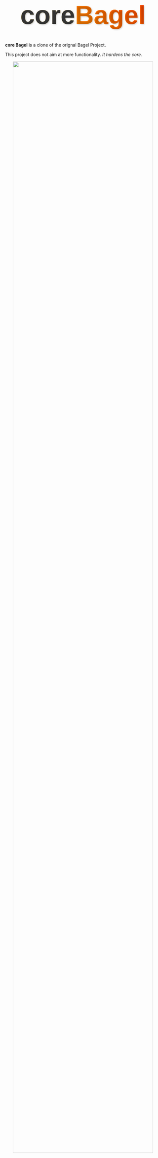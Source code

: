 # <div style="font-family:'Arial Black', sans-serif;font-size: 3em;font-weight: bold;background: linear-gradient(45deg, #FFD700, #FF8C00);-webkit-background-clip: text;background-clip: text;color: transparent;text-align: center;padding: 20px;text-shadow: 2px 2px 4px rgba(0,0,0,0.2);border-radius: 10px;"><span style="color: #333;">core</span><span style="background: linear-gradient(45deg, #FF8C00, #FF4500);-webkit-background-clip: text;background-clip: text;color: transparent;">Bagel</span></div>

**core Bagel** is a clone of the orignal Bagel Project.

This project does not aim at more functionality. *It hardens the core.*

<p align="center"><img src="assets/teaser.webp" width="95%"></p>


**core hardened features:**
- Cross-OS optimized
  - Works on Windows and Linux.
  - Easy unified install for all cards and OSes
- Performance optimization: 
  - Fully accelerated: all accelerators (triton, Flash-Attention) pre-built-in and fully enabled with custom optimized libraries.
  - Full support for all CUDA cards (yes, RTX 50 series Blackwell too)
  - Automatic VRAM optimization: Just start the app and it auto-configures the optimal settings based on your hardware.
    - Can run on 8GB VRAM (see Benchmark!). 
    - Configurable model-offload-placement: you can define where the disk offload-folder is placed.
  - Benchmarked for performance:
    - runs efficiently on 16GB VRAM already
- Flexibility:
  - Configurable Model placement: can  the models from anywhere you stored them.
  - Image export in png, jpg, webp
  - Fully offline: online links and loading of external web images removed from the app.



# Installation 

 
The installation in general consists of:

- Pre-Requisites: Check that your system can actually run the model
- Project Installation. It consists of 
    - cloning the repository
    - creating and activating a virtual environment
    - installing the requirements
    - getting the models (optionally re-using existing models)
    - starting the app.


## TLDR Installation

you need:
- python 3.12
- git
- CUDA drivers
- maybe CUDA toolkit


**Windows**
```
git clone https://github.com/loscrossos/core_bagel
cd core_bagel

py -3.12 -m venv .env_win
.env_win\Scripts\activate

pip install -r requirements.txt
```

**Linux**
```
git clone https://github.com/loscrossos/core_bagel
cd core_bagel

python3.12 -m venv .env_lin
. ./.env_lin/bin/activate

pip install -r requirements.txt
```

**All OSes**
You can use one of these steps (detailed steps below):
- **Option 1**: manualManual triggered Model Donwload: enter the `models` dir and use the `maclin_get_models.sh` or `win_get_models.bat`
- **Option 2**: reuse your models without changing their paths: run  `python appbagel.py --checkmodels` after install to generate `configmodels.txt` and edit the paths within the file. run the command again to verify it worked.

**Run the app**


Whenever you want to start the apps open a console in the repository directory, activate your virtual environment:

```
Windows:
.env_win\Scripts\activate
Linux:
. ./.env_lin/bin/activate
```


start the app with:

`python appbagel.py`


Stop the app pressing `ctrl + c` on the console




## Pre-Requisites

In general you should have your PC setup for AI development when trying out AI models, LLMs and the likes. If you have some experience in this area, you likely already fulfill most if not all of these items. 


### Hardware requirements



**Installation requirements**

This seem the minimum hardware requirements:


Hardware    | **Mac** | **Win/Lin**
---         | ---     | ---
CPU         | n.a.    | 4Cores at least. CPU Will be used in full for final image processing. Still its not the main requirement. Any modern CPU should do 
VRAM        | n.a.    | Succesfully tested with 8GB VRAM (but its a pain). Tested comfortably with 16GB. The model needs 60GB VRAM to run at full speed.
RAM         | n.a.    | Uses some 2GB RAM (peak) during generation
Disk Space  | n.a.    | 11GB for the models






### Software requirements

**Requirements**

You should have the following setup to run this project:

- Python 3.12
- latest GPU drivers
- latest cuda-toolkit 12.8+ (for nvidia 50 series support)

I am not using Conda but the original Free Open Source Python. This guide assumes you use that.

**Automated Software development setup**

If:
- your pc is not setup for AI yet (python, latest CUDA installed and setup, code editors, sublibraries like ffmpeg, espeak)
- you want a fully free and open source, no strings attached, automated, beginner friendly but efficient way to setup a software development environment for AI and Python

you can use my other project: CrossOS_Setup, which setups your Mac, Windows or Linux PC automatically to be fully setup for AI Software Development. It includes a system checker to assess how well installed your current setup is, before you install anything:

https://github.com/loscrossos/crossos_setup

Thats what i use for all my development across all my systems. All my projects run out of the box if you PC is setup with it.
If you are already setup and happy thats ok. Its not a requirement. :)

## Project Installation

If you setup your development environment using my `Crossos_Setup` project, you can do this from a normal non-admin account (which you should actually be doing anyway for your own security).

Hint: "CrossOS" means the commands are valid on MacWinLin

 ---

Lets install core_bagel in 5 Lines on all OSes, shall we? Just open a terminal and enter the commands.



1. Clone the repo (CrossOS): 
```
git clone https://github.com/loscrossos/core_bagel
cd core_bagel
```

2. Create and activate a python virtual environment  

task       |  Windows                   | Linux
---        |  ---                       | ---
create venv|`py -3.12 -m venv .env_win`|`python3.12 -m venv .env_lin`
activate it|`.env_win\Scripts\activate`|`. ./.env_lin/bin/activate`

At this point you should see at the left of your prompt the name of your environment (e.g. `(.env_win)`)


3. Install the libraries (CrossOS):
```
pip install -r requirements.txt
```

Thats it.

---

Now we need the models...

## Model Installation

The needed models are about 27.6GB in total. You can get them in 2 ways:
- **use the model downloader**: Manual triggered Model Donwload: enter the `models` dir and use the `maclin_get_models.sh` or `win_get_models.bat`.
- **Re-use existing models**: re use models that you already downloaded


to see the status of the model recognition start any app with the parameter `--checkmodels`

e.g. `python appbagel.py --checkmodels`

The app will report the models it sees and quit without downloading or loading anything.



### Re-use existing models


You can re-use your existing models by configuring the path in the configuration file `modelconfig.txt`.
This file is created when you first start any app. Just call e.g. `python appsbagel.py --checkmodels` to create it.
Now open it with any text editor and put in the path of the directory that points to your models. 
You can use absolute or relative paths. If you have a multiboot-Setup (e.g. dualboot Windows/Linux) you should use relative paths with forward slashes e.g. `../mydir/example`




**Checking that the models are correctly configured**

You can easily check that the app sees the models by starting any of the demos with the parameter `--checkmodels` and checking the last line ofthe output.
Even if some paths are missing thats ok as long as the last line says its ok.

e.g. `python appbagel.py --checkmodels`

```
[!FOUND!]: /Users/Shared/github/core_projectexample/models/somemodel/
[!FOUND!]: /Users/Shared/github/core_projectexample/models/someothermodel/
[!FOUND!]: /Users/Shared/github/core_projectexample/models/modeltoo/
----------------------------
FINAL RESULT: It seems all model directories were found. Nothing will be downloaded!
```


## Update

If you ever need to update the app
- because you know that the repository changed
- a bug got fixed

**update repository**

you can safely do so by starting a terminal in the repository directory and typing:
```
git pull
```
if you didnt change any original files this will safely update your app. Its ok to change configuration files (e.g. `configmodels.txt`) that were generated after cloning.

**update virtual environment**


If the requirements file changed you can safely update by deleting the old directory (`.env_mac/.env_win/env_lin`).

and recreating it using the steps above:
- create env
- activate env
- pip install

Normally you dont need this. you would read it explicitely. So like in 99% of cases you will not be doing this. 





# Usage 

You can use app as you always have. Just start the app and be creative!

## Starting the Apps


The app has the following name:

- `appbagel.py`

To start just open a terminal, change to the repository directory, enable the virtual environment and start the app. The `--inbrowser` option will automatically open a browser with the UI.

task         |  Windows                   | Linux
---          |  ---                       | ---
activate venv| `.env_win\Scripts\activate`|`. ./.env_lin/bin/activate`


for example (CrossOS)
```
python appbagel.py
```

A browser should pop up with the UI


To stop the app press `ctrl-c` on the console (CrossOS)






# Benchmark


### Setup

Benchmarks were run on:


I benchmarked my installation on:

&nbsp;  | MacOS     |Windows/Linux
---     | ---       | ---
CPU     | M1        |12Core
RAM     |16GB       |64GB       
GPU     |integrated | RTX 3060ti 8GB /RTX 5060ti 
VRAM    | unified   |8/16/24GB      
Storage | SSD       |NVME


### Results

Results mesures in s/it (seconds per iteration): less is better.

Lib   |MacOS  |Windows| Linux| VRAM Usage | RAM | CPU | swap
 ---  | ---   | ---   | ---  | ---        | --- | --- | ---
8GB   | x:xx  | 75sit | OOM  |  7.3GB     | 44GB| 100%| 20GB
16GB  | x:xx  | 4sit  | 7sit |  12GB      | 1GB | 20% | 2 GB


On 16GB VRAM it ran fine at 4sit. at 50 iterations per generation this means some 5 minutes per generation. The VRAM was 16GB but it only used only 12GB. So i think if you have a 12GB card you could be fine. However the memory optimization gets a threshhold at 12GB *free* VRAM.. so if you have less *free* VRAM you will fall into potato mode even if you have a 12GB card.


On 8GB VRAM it aborted on Linux with an Out of Memory (OOM) error. On Windows it went through but ran at 75sit, which means 1 hour per generation. At the same time it seems the accelerator decided to offload everything to RAM and disk and RAM usage went up to 44GB. Disk swap went to 20GB. So that 8GB card might need an update for this kind of models.

I am not sure why on the same hardware Linux OOMed. I suspect flash attention to need more tweaking on Linux. I compiled it myseld and might be looking into it maybe.


### Take away:


**If you have 16GB or more:**

You should be fine!

**If you have 12GB or more:**
Didnt test but i think you could be fine!


**if you have 8GB**:

It runs on windows.. more like crawls but yea... takes a long while.
I am not sure yet why it OOMs on Linux. it maybe the way i compiled flash-attention. I will be publishing a guide to compile and optimize Flash-attention so if you are on linux with 8GB stay tuned.

I will not be testing further but if you find a way let me know.


# Known Issues

Documentation of Issues i encountered and know of: None yet

 
### How to improve performance

based on my tests.

- if you have a 16GB card you should be ok.

- I didnt test 12GB cards but this could help:
  - 64GB of RAM will help if you have 
  - you can set the offload folder to your fastest drive.








## **Troubleshooting**

- If you face CUDA-related issues, ensure your GPU drivers are up to date.
- For missing models, double-check that all models are placed in the correct directories.


- if you have problems getting the softwar to run and you open an issue it is mandatory to include the output of 
```
python appbagel.py --sysreport
```




# Credits

**Original project page**

https://github.com/ByteDance-Seed/Bagel


**Original Authors**
> [Chaorui Deng](https://scholar.google.com/citations?hl=en&user=k0TWfBoAAAAJ), [Deyao Zhu](https://tsutikgiau.github.io/), [Kunchang Li](https://andy1621.github.io/), [Chenhui Gou](https://www.linkedin.com/in/chenhui-gou-9201081a1/?originalSubdomain=au), [Feng Li](https://fengli-ust.github.io/), [Zeyu Wang](https://zw615.github.io/), Shu Zhong, [Weihao Yu](https://whyu.me/), [Xiaonan Nie](https://codecaution.github.io/), [Ziang Song](https://www.linkedin.com/in/ziang-song-43b0ab8a/), Guang Shi :email: , [Haoqi Fan ](https://haoqifan.github.io/)

contact: shiguang.sg@bytedance.com



## License
core BAGEL is licensed under the Apache 2.0 licence, just as the original project



